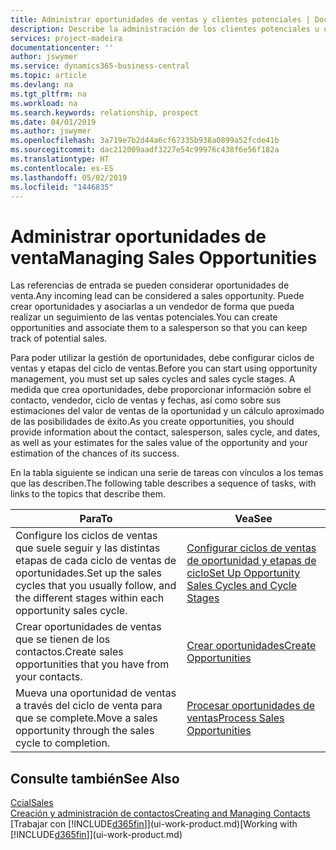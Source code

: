 ```yaml
---
title: Administrar oportunidades de ventas y clientes potenciales | Documentos de Microsoft
description: Describe la administración de los clientes potenciales u oportunidades de venta entrantes en Business Central, y la asociación de la oportunidad con un vendedor para realizar un seguimiento de las ventas potenciales.
services: project-madeira
documentationcenter: ''
author: jswymer
ms.service: dynamics365-business-central
ms.topic: article
ms.devlang: na
ms.tgt_pltfrm: na
ms.workload: na
ms.search.keywords: relationship, prospect
ms.date: 04/01/2019
ms.author: jswymer
ms.openlocfilehash: 3a719e7b2d44a6cf67335b938a0899a52fcde41b
ms.sourcegitcommit: dac212009aadf3227e54c99976c438f6e56f182a
ms.translationtype: HT
ms.contentlocale: es-ES
ms.lasthandoff: 05/02/2019
ms.locfileid: "1446835"
---
```

# <a name="managing-sales-opportunities"></a><span data-ttu-id="9700c-103">Administrar oportunidades de venta</span><span class="sxs-lookup"><span data-stu-id="9700c-103">Managing Sales Opportunities</span></span>
<span data-ttu-id="9700c-104">Las referencias de entrada se pueden considerar oportunidades de venta.</span><span class="sxs-lookup"><span data-stu-id="9700c-104">Any incoming lead can be considered a sales opportunity.</span></span> <span data-ttu-id="9700c-105">Puede crear oportunidades y asociarlas a un vendedor de forma que pueda realizar un seguimiento de las ventas potenciales.</span><span class="sxs-lookup"><span data-stu-id="9700c-105">You can create opportunities and associate them to a salesperson so that you can keep track of potential sales.</span></span>

<span data-ttu-id="9700c-106">Para poder utilizar la gestión de oportunidades, debe configurar ciclos de ventas y etapas del ciclo de ventas.</span><span class="sxs-lookup"><span data-stu-id="9700c-106">Before you can start using opportunity management, you must set up sales cycles and sales cycle stages.</span></span> <span data-ttu-id="9700c-107">A medida que crea oportunidades, debe proporcionar información sobre el contacto, vendedor, ciclo de ventas y fechas, así como sobre sus estimaciones del valor de ventas de la oportunidad y un cálculo aproximado de las posibilidades de éxito.</span><span class="sxs-lookup"><span data-stu-id="9700c-107">As you create opportunities, you should provide information about the contact, salesperson, sales cycle, and dates, as well as your estimates for the sales value of the opportunity and your estimation of the chances of its success.</span></span>

<span data-ttu-id="9700c-108">En la tabla siguiente se indican una serie de tareas con vínculos a los temas que las describen.</span><span class="sxs-lookup"><span data-stu-id="9700c-108">The following table describes a sequence of tasks, with links to the topics that describe them.</span></span>

| <span data-ttu-id="9700c-109">Para</span><span class="sxs-lookup"><span data-stu-id="9700c-109">To</span></span> | <span data-ttu-id="9700c-110">Vea</span><span class="sxs-lookup"><span data-stu-id="9700c-110">See</span></span> |
| --- | --- |
| <span data-ttu-id="9700c-111">Configure los ciclos de ventas que suele seguir y las distintas etapas de cada ciclo de ventas de oportunidades.</span><span class="sxs-lookup"><span data-stu-id="9700c-111">Set up the sales cycles that you usually follow, and the different stages within each opportunity sales cycle.</span></span> |[<span data-ttu-id="9700c-112">Configurar ciclos de ventas de oportunidad y etapas de ciclo</span><span class="sxs-lookup"><span data-stu-id="9700c-112">Set Up Opportunity Sales Cycles and Cycle Stages</span></span>](marketing-how-setup-opportunity-sales-cycles-stages.md) |
| <span data-ttu-id="9700c-113">Crear oportunidades de ventas que se tienen de los contactos.</span><span class="sxs-lookup"><span data-stu-id="9700c-113">Create sales opportunities that you have from your contacts.</span></span> |[<span data-ttu-id="9700c-114">Crear oportunidades</span><span class="sxs-lookup"><span data-stu-id="9700c-114">Create Opportunities</span></span>](marketing-how-create-opportunities.md) |
| <span data-ttu-id="9700c-115">Mueva una oportunidad de ventas a través del ciclo de venta para que se complete.</span><span class="sxs-lookup"><span data-stu-id="9700c-115">Move a sales opportunity through the sales cycle to completion.</span></span> |[<span data-ttu-id="9700c-116">Procesar oportunidades de ventas</span><span class="sxs-lookup"><span data-stu-id="9700c-116">Process Sales Opportunities</span></span>](marketing-processing-sales-opportunities.md) |

## <a name="see-also"></a><span data-ttu-id="9700c-117">Consulte también</span><span class="sxs-lookup"><span data-stu-id="9700c-117">See Also</span></span>
[<span data-ttu-id="9700c-118">Ccial</span><span class="sxs-lookup"><span data-stu-id="9700c-118">Sales</span></span>](sales-manage-sales.md)  
[<span data-ttu-id="9700c-119">Creación y administración de contactos</span><span class="sxs-lookup"><span data-stu-id="9700c-119">Creating and Managing Contacts</span></span>](marketing-contacts.md)  
<span data-ttu-id="9700c-120">[Trabajar con [!INCLUDE[d365fin](includes/d365fin_md.md)]](ui-work-product.md)</span><span class="sxs-lookup"><span data-stu-id="9700c-120">[Working with [!INCLUDE[d365fin](includes/d365fin_md.md)]](ui-work-product.md)</span></span>
